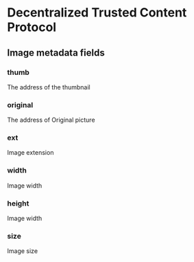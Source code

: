 # Decentralized Trusted Content Protocol

## Image metadata fields

### thumb

The address of the thumbnail

### original

The address of Original picture

### ext

Image extension

### width

Image width

### height

Image width

### size

Image size